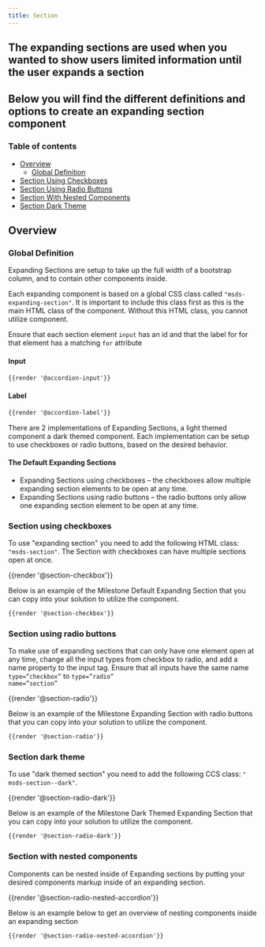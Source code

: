 ```yaml
---
title: Section
---
```


## The expanding sections are used when you wanted to show users limited information until the user expands a section
## Below you will find the different definitions and options to create an expanding section component

### Table of contents
<div class="row">
    <div class="col-12">
      <ul class="document__unordered-list">
            <li class="document__unordered-list-item"> 
                 <a class="msds-link" href="#overview">Overview</a>
                <ul class="document__unordered-list">
                      <li class="document__unordered-list-item">
                        <a class="msds-link" href="#global-definition">Global Definition</a>
                      </li>
                </ul>
            </li>
            <li class="document__unordered-list-item">
                  <a class="msds-link" href="#section-using-checkboxes">Section Using Checkboxes</a>
            </li>
            <li class="document__unordered-list-item">
                  <a class="msds-link" href="#section-using-radio-buttons">Section Using Radio Buttons</a>
            </li>
            <li class="document__unordered-list-item">
                  <a class="msds-link" href="#section-with-nested-components">Section With Nested Components</a>
            </li>
            <li class="document__unordered-list-item">
                  <a class="msds-link" href="#section-dark-theme">Section Dark Theme</a>
            </li>
        </ul>
    </div>
</div>

## Overview
### Global Definition
Expanding Sections are setup to take up the full width of a bootstrap column, and to contain other components inside.

Each expanding component is based on a global CSS class called <code>"msds-expanding-section"</code>. It is important to include this class first as this is the main HTML class of the component. Without this HTML class, you cannot utilize component.
 
Ensure that each section element <code>input</code> has an id and that the label for for that element has a matching <code>for</code> attribute

#### Input
```html
{{render '@accordion-input'}}
```

#### Label

```html
{{render '@accordion-label'}}
```

There are 2 implementations of Expanding Sections, a light themed component a dark themed component.
Each implementation can be setup to use checkboxes or radio buttons, based on the desired behavior.

#### The Default Expanding Sections
- Expanding Sections using checkboxes – the checkboxes allow multiple expanding section elements to be open at any time.
- Expanding Sections using radio buttons – the radio buttons only allow one expanding section element to be open at any time.

### Section using checkboxes
To use "expanding section" you need to add the following HTML class: <code>"msds-section"</code>. 
The Section with checkboxes can have multiple sections open at once.

<div class="element-preview">
  <div class="element-preview__inner">{{render '@section-checkbox'}}</div>
</div>

Below is an example of the Milestone Default Expanding Section that you can copy into your solution to utilize the component. 

```html
{{render '@section-checkbox'}}
```

### Section using radio buttons
To make use of expanding sections that can only have one element open at any time, change all the input types from checkbox to radio, and add a name property to the input tag. Ensure that all inputs have the same name <code>type=”checkbox”</code> to <code>type=”radio” name=”section”</code>

<div class="element-preview">
  <div class="element-preview__inner">{{render '@section-radio'}}</div>
</div>

Below is an example of the Milestone Expanding Section with radio buttons that you can copy into your solution to utilize the component. 

```html
{{render '@section-radio'}}
```

### Section dark theme
To use "dark themed section" you need to add the following CCS class: <code>" msds-section\--dark"</code>.

<div class="element-preview">
  <div class="element-preview__inner">{{render '@section-radio-dark'}}</div>
</div>

Below is an example of the Milestone Dark Themed Expanding Section that you can copy into your solution to utilize the component. 

```html
{{render '@section-radio-dark'}}
```

### Section with nested components
Components can be nested inside of Expanding sections by putting your desired components markup inside of an expanding section.

<div class="element-preview">
  <div class="element-preview__inner">{{render '@section-radio-nested-accordion'}}</div>
</div>

Below is an example below to get an overview of nesting components inside an expanding section

```html
{{render '@section-radio-nested-accordion'}}
```

<script>
  //Iniliazes JS each time a user changes the page - this is for fractle v1.3.0
  dispatchEvent(new Event('load'));
</script>